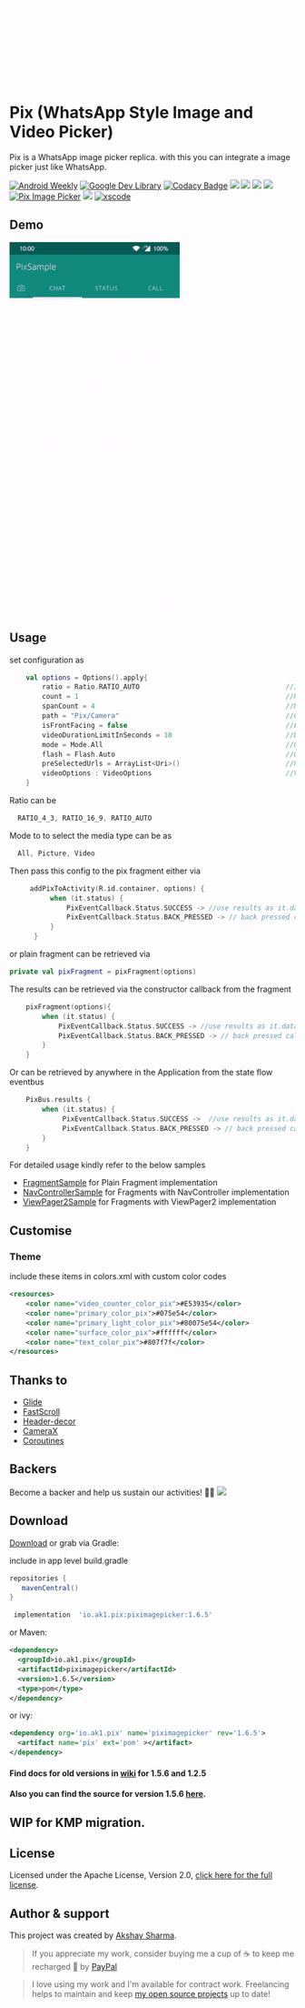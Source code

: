 ![Preview image](media/header.gif)

# Pix (WhatsApp Style Image and Video Picker)

Pix is a WhatsApp image picker replica. with this you can integrate a image picker just like WhatsApp.

[![Android Weekly](https://img.shields.io/badge/Featured%20in%20androidweekly.net-Issue%20%23476-blue.svg?style=flat-square)](https://androidweekly.net/issues/issue-476)
[![Google Dev Library](https://img.shields.io/badge/Google%20Dev%20Library-PixImagePicker-brightgreen.svg?style=flat-square)](https://devlibrary.withgoogle.com/products/android/repos/akshay2211-PixImagePicker)
[![Codacy Badge](https://api.codacy.com/project/badge/Grade/887abd593a5a499495c4f071accb132a)](https://app.codacy.com/app/akshay2211/PixImagePicker?utm_source=github.com&utm_medium=referral&utm_content=akshay2211/PixImagePicker&utm_campaign=Badge_Grade_Dashboard)
[![](https://img.shields.io/badge/Android%20Arsenal-PixImagePicker-blue.svg?style=flat-square)](https://android-arsenal.com/details/1/6935)
[![](https://img.shields.io/badge/Medium-Pix-black.svg?style=flat-square)](https://medium.com/@fxn769/pix-media-picker-android-library-1ec3c5e5f91a)
[![](https://img.shields.io/badge/API-16%2B-orange.svg?style=flat-square)](https://android-arsenal.com/api?level=16)
[![](https://img.shields.io/badge/Awesome%20Android-PixImagePicker-green.svg?style=flat-square)](https://android.libhunt.com/piximagepicker-alternatives)
[![Pix Image Picker](https://www.appbrain.com/stats/libraries/shield/pix-image-picker.svg)](https://www.appbrain.com/stats/libraries/details/pix-image-picker/pix-image-picker)
<img src="http://img.shields.io/liberapay/receives/akshay2211.svg?logo=liberapay">
[![xscode](https://img.shields.io/badge/Available%20on-xs%3Acode-blue?style=?style=plastic&logo=appveyor&logo=data:image/png;base64,iVBORw0KGgoAAAANSUhEUgAAAEAAAABACAMAAACdt4HsAAAAGXRFWHRTb2Z0d2FyZQBBZG9iZSBJbWFnZVJlYWR5ccllPAAAAAZQTFRF////////VXz1bAAAAAJ0Uk5T/wDltzBKAAAAlUlEQVR42uzXSwqAMAwE0Mn9L+3Ggtgkk35QwcnSJo9S+yGwM9DCooCbgn4YrJ4CIPUcQF7/XSBbx2TEz4sAZ2q1RAECBAiYBlCtvwN+KiYAlG7UDGj59MViT9hOwEqAhYCtAsUZvL6I6W8c2wcbd+LIWSCHSTeSAAECngN4xxIDSK9f4B9t377Wd7H5Nt7/Xz8eAgwAvesLRjYYPuUAAAAASUVORK5CYII=)](https://xscode.com/akshay2211/piximagepicker)
 
## Demo
![](media/two.gif)

## Usage
set configuration as
```kotlin
    val options = Options().apply{
        ratio = Ratio.RATIO_AUTO                                    //Image/video capture ratio
        count = 1                                                   //Number of images to restrict selection count
        spanCount = 4                                               //Number for columns in grid
        path = "Pix/Camera"                                         //Custom Path For media Storage
        isFrontFacing = false                                       //Front Facing camera on start
        videoDurationLimitInSeconds = 10                            //Duration for video recording
        mode = Mode.All                                             //Option to select only pictures or videos or both
        flash = Flash.Auto                                          //Option to select flash type
        preSelectedUrls = ArrayList<Uri>()                          //Pre selected Image Urls
        videoOptions : VideoOptions                                 //Video configurations
    }

```
Ratio can be
```kotlin
  RATIO_4_3, RATIO_16_9, RATIO_AUTO
```
Mode to to select the media type can be as
```kotlin
  All, Picture, Video
```
Then pass this config to the pix fragment either via
```kotlin
     addPixToActivity(R.id.container, options) {
          when (it.status) {
              PixEventCallback.Status.SUCCESS -> //use results as it.data
              PixEventCallback.Status.BACK_PRESSED -> // back pressed called
          }
      }
```
or plain fragment can be retrieved via
```kotlin
private val pixFragment = pixFragment(options)
```
The results can be retrieved via the constructor callback from the fragment
```kotlin
    pixFragment(options){
        when (it.status) {
            PixEventCallback.Status.SUCCESS -> //use results as it.data
            PixEventCallback.Status.BACK_PRESSED -> // back pressed called
        }
    }
```
Or can be retrieved by anywhere in the Application from the state flow eventbus
```kotlin
    PixBus.results {
        when (it.status) {
             PixEventCallback.Status.SUCCESS ->  //use results as it.data
             PixEventCallback.Status.BACK_PRESSED -> // back pressed called
        }
    }
```
For detailed usage kindly refer to the below samples
 - [FragmentSample](app/src/main/java/io/ak1/pixsample/samples/FragmentSample.kt) for Plain Fragment implementation
 - [NavControllerSample](app/src/main/java/io/ak1/pixsample/samples/NavControllerSample.kt) for Fragments with NavController implementation
 - [ViewPager2Sample](app/src/main/java/io/ak1/pixsample/samples/ViewPager2Sample.kt) for Fragments with ViewPager2 implementation

## Customise
### Theme
include these items in colors.xml with custom color codes
```xml
<resources>
    <color name="video_counter_color_pix">#E53935</color>
    <color name="primary_color_pix">#075e54</color>
    <color name="primary_light_color_pix">#80075e54</color>
    <color name="surface_color_pix">#ffffff</color>
    <color name="text_color_pix">#807f7f</color>
</resources>
```

## Thanks to
  - [Glide]
  - [FastScroll]
  - [Header-decor]
  - [CameraX]
  - [Coroutines]

## Backers
Become a backer and help us sustain our activities! 🙏🙏
<a href="https://opencollective.com/piximagepicker#backers" target="_blank"><img src="https://opencollective.com/piximagepicker/backers.svg?width=890"></a>

## Download
[Download](https://search.maven.org/artifact/io.ak1.pix/piximagepicker) or grab via Gradle:
 
include in app level build.gradle
 ```groovy
 repositories {
    mavenCentral()
 }
 ```
```groovy
 implementation  'io.ak1.pix:piximagepicker:1.6.5'
```
or Maven:
```xml
<dependency>
  <groupId>io.ak1.pix</groupId>
  <artifactId>piximagepicker</artifactId>
  <version>1.6.5</version>
  <type>pom</type>
</dependency>
```
or ivy:
```xml
<dependency org='io.ak1.pix' name='piximagepicker' rev='1.6.5'>
  <artifact name='pix' ext='pom' ></artifact>
</dependency>
```

#### Find docs for old versions in [wiki](https://github.com/akshay2211/PixImagePicker/wiki) for 1.5.6 and 1.2.5
#### Also you can find the source for version 1.5.6 [here](https://github.com/akshay2211/PixImagePicker/tree/activity_branch).

## WIP for KMP migration.

## License
Licensed under the Apache License, Version 2.0, [click here for the full license](/LICENSE).

## Author & support
This project was created by [Akshay Sharma](https://akshay2211.github.io/).

> If you appreciate my work, consider buying me a cup of :coffee: to keep me recharged :metal: by [PayPal](https://www.paypal.me/akshay2211)

> I love using my work and I'm available for contract work. Freelancing helps to maintain and keep [my open source projects](https://github.com/akshay2211/) up to date!

[Glide]: <https://github.com/bumptech/glide>
[FastScroll]: <https://github.com/L4Digital/FastScroll>
[Header-decor]: <https://github.com/edubarr/header-decor>
[CameraX]: <https://developer.android.com/training/camerax>
[Coroutines]: <https://developer.android.com/kotlin/coroutines>
